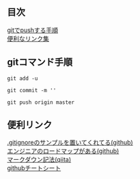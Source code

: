 ## 目次
[gitでpushする手順](#gitコマンド手順)<br>
[便利なリンク集](#便利リンク)<br>
## gitコマンド手順
```
git add -u
```
```
git commit -m ''
```
```
git push origin master
```

## 便利リンク 
[.gitignoreのサンプルを置いてくれてる(github)](https://github.com/github/gitignore)<br>
[エンジニアのロードマップがある(github)](https://github.com/kamranahmedse/developer-roadmap)<br>
[マークダウン記法(qiita)](https://qiita.com/kamorits/items/6f342da395ad57468ae3)<br>
[githubチートシート](https://qiita.com/unbabel/items/1cf05f2a2be3d6fb3388)<br>
